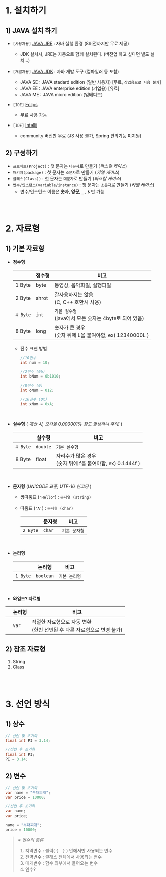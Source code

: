 # 1. 설치하기
## 1) JAVA 설치 하기
- `[사용자용]` [JAVA JRE](https://www.oracle.com/java/technologies/downloads/#sjre8-windows) : 자바 실행 환경 (8버전까지만 무료 제공)
  - JDK 설치시, JRE는 자동으로 함께 설치된다. (버전업 하고 싶다면 별도 설치...)
- `[개발자용]` [JAVA JDK](https://www.oracle.com/java/technologies/downloads/#jdk17-windows) : 자바 개발 도구 (컴파일러 등 포함)
  - JAVA SE : JAVA stadard edition (일반 사용자) [무료, `상업용으로 사용 불가`]
  - JAVA EE : JAVA enterprise edition (기업용) [유료]
  - JAVA ME : JAVA micro edition (임베디드)

- `[IDE]` [Eclips](https://www.eclipse.org/downloads/)
  - 무료 사용 가능

- `[IDE]` [Intellij](https://www.jetbrains.com/ko-kr/idea/download/#section=windows)
  - community 버전만 무료 (JS 사용 불가, Spring 편의기능 미지원)

## 2) 구성하기
- `프로젝트(Project)` : 첫 문자는 `대문자`로 만들기 (_파스칼 케이스_)
- `패키지(package)` : 첫 문자는 `소문자`로 만들기 (_카멜 케이스_)
- `클래스(Class))` : 첫 문자는 `대문자`로 만들기 (_파스칼 케이스_)
- `변수/인스턴스(variable/instance)` : 첫 문자는 `소문자`로 만들기 (_카멜 케이스_)
  -  변수/인스턴스 이름은 __숫자, 영문,  `_` ,  `$`__ 만 가능

<br><br>

# 2. 자료형
## 1) 기본 자료형 
- __정수형__

  ||정수형|비고|
  |---|---|---|
  |1 Byte|byte|동영상, 음악파일, 실행파일|
  |2 Byte|shrot|잘사용하지는 않음<br>(C, C++ 호환시 사용)|
  |`4 Byte`|`int`|`기본 정수형`<br>(java에서 모든 숫자는 4byte로 되어 있음)|
  |8 Byte|long|숫자가 큰 경우<br>(숫자 뒤에 L을 붙여야함, ex) 12340000L )|


  - 진수 표현 방법
    ```java
    //10진수
    int num = 10;

    //2진수 (0b)
    int bNum = 0b1010;

    //8진수 (0)
    int oNum = 012;

    //16진수 (0x)
    int xNum = 0xA;
    ```

<br>

- __실수형__ ( _계산 시, 오차율 0.000001% 정도 발생하니 주의!_ )

  ||실수형|비고|
  |---|---|---|
  |`4 Byte`|`double`|`기본 실수형`|
  |8 Byte|float|자리수가 많은 경우<br>(숫자 뒤에 f을 붙여야함, ex) 0.1444f )|

<br>

- __문자형__ (_UNICODE 표준_, _UTF-16 인코딩_ )

  - 쌍따움표 (`"Hello"`) : `문자열 (string)`
  - 따움표 (`'A'`) : `문자형 (char)`
  

    ||문자형|비고|
    |---|---|---|
    |`2 Byte`|`char`|`기본 문자형`|

<br>


- __논리형__

  ||논리형|비고|
  |---|---|---|
  |`1 Byte`|`boolean`|`기본 논리형`|

<br>


- __와일드? 자료형__

||논리형|비고|
|---|---|---|
|<auto>|`var`|적절한 자료형으로 자동 변환<br>(한번 선언된 후 다른 자료형으로 변경 불가)|

## 2) 참조 자료형
1. String
2. Class

<br><br>

# 3. 선언 방식
## 1) 상수
```java
// 선언 및 초기화
final int PI = 3.14;

//선언 후 초기화
final int PI;
PI = 3.14;
```

## 2) 변수
```java
// 선언 및 초기화
var name = "부대찌개";
var price = 10000;

//선언 후 초기화
var name;
var price;

name = "부대찌개";
price = 10000;
```
> _※ 변수의 종류_
> 1. 지역변수 : 블럭( `{  }` ) 안에서만 사용되는 변수
> 2. 전역변수 : 클래스 전체에서 사용되는 변수
> 3. 매개변수 : 함수 외부에서 들어오는 변수
> 4. 인수?